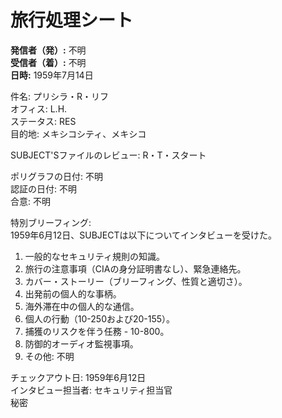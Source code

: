# 旅行処理シート

**発信者（発）:** 不明  
**受信者（着）:** 不明  
**日時:** 1959年7月14日  

件名: プリシラ・R・リフ  
オフィス: L.H.  
ステータス: RES  
目的地: メキシコシティ、メキシコ  

SUBJECT'Sファイルのレビュー: R・T・スタート  

ポリグラフの日付: 不明  
認証の日付: 不明  
合意: 不明  

特別ブリーフィング:  
1959年6月12日、SUBJECTは以下についてインタビューを受けた。  
1. 一般的なセキュリティ規則の知識。  
2. 旅行の注意事項（CIAの身分証明書なし）、緊急連絡先。  
3. カバー・ストーリー（ブリーフィング、性質と適切さ）。  
4. 出発前の個人的な事柄。  
5. 海外滞在中の個人的な通信。  
6. 個人の行動（10-250および20-155）。  
7. 捕獲のリスクを伴う任務 - 10-800。  
8. 防御的オーディオ監視事項。  
9. その他: 不明  

チェックアウト日: 1959年6月12日  
インタビュー担当者: セキュリティ担当官  
秘密
